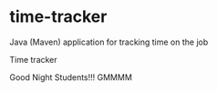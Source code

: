 # time-tracker
Java (Maven) application for tracking time on the job

Time tracker

Good Night Students!!!
GMMMM
